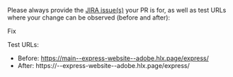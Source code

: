 Please always provide the [JIRA issue(s)](https://jira.corp.adobe.com/secure/RapidBoard.jspa?rapidView=34618) your PR is for, as well as test URLs where your change can be observed (before and after):

Fix <jira-issue-id>

Test URLs:
- Before: https://main--express-website--adobe.hlx.page/express/
- After: https://<branch>--express-website--adobe.hlx.page/express/
